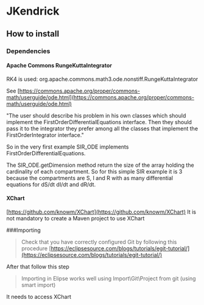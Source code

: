 # JKendrick

## How to install

### Dependencies 

#### Apache Commons RungeKuttaIntegrator

RK4 is used: org.apache.commons.math3.ode.nonstiff.RungeKuttaIntegrator

See [https://commons.apache.org/proper/commons-math/userguide/ode.html](https://commons.apache.org/proper/commons-math/userguide/ode.html)

"The user should describe his problem in his own classes which should implement the FirstOrderDifferentialEquations interface.
 Then they should pass it to the integrator they prefer among all the classes that implement the FirstOrderIntegrator interface."
 
 So in the very first example SIR_ODE implements FirstOrderDifferentialEquations.
 
 
The SIR_ODE.getDimension method return the size of the array holding the cardinality of each compartment.
So for this simple SIR example it is 3 because the compartments are  S, I and R with as many differential equations for dS/dt dI/dt and dR/dt.

#### XChart

[https://github.com/knowm/XChart](https://github.com/knowm/XChart)
It is not mandatory to create a Maven project to use XChart

###Importing

> Check that you have correctly configured Git by following this procedure [https://eclipsesource.com/blogs/tutorials/egit-tutorial/](https://eclipsesource.com/blogs/tutorials/egit-tutorial/)

After that follow this step

> Importing in Elipse works well using  Import\Git\Project from git (using smart import)

It needs to access XChart
